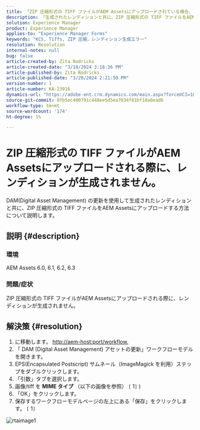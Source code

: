 ```yaml
---
title: 「ZIP 圧縮形式の TIFF ファイルがAEM Assetsにアップロードされている場合、レンディションは生成されません。」
description: 「生成されたレンディションと共に、ZIP 圧縮形式の TIFF ファイルをAEM Assetsにアップロードする方法を説明します。」
solution: Experience Manager
product: Experience Manager
applies-to: "Experience Manager Forms"
keywords: "KCS, Tiffs, ZIP 圧縮，レンディション生成エラー"
resolution: Resolution
internal-notes: null
bug: false
article-created-by: Zita Rodricks
article-created-date: "3/18/2024 3:18:36 PM"
article-published-by: Zita Rodricks
article-published-date: "3/20/2024 2:21:50 PM"
version-number: 1
article-number: KA-23916
dynamics-url: "https://adobe-ent.crm.dynamics.com/main.aspx?forceUCI=1&pagetype=entityrecord&etn=knowledgearticle&id=9b0508c6-3ae5-ee11-904d-6045bd006079"
source-git-commit: 0fb5ec400791c448ee5d5ea7834f81bf18a0ead6
workflow-type: tm+mt
source-wordcount: '174'
ht-degree: 1%

---
```


# ZIP 圧縮形式の TIFF ファイルがAEM Assetsにアップロードされる際に、レンディションが生成されません。


DAM(Digital Asset Management) の更新を使用して生成されたレンディションと共に、ZIP 圧縮形式の TIFF ファイルをAEM Assetsにアップロードする方法について説明します。

## 説明 {#description}


### 環境

AEM Assets 6.0, 6.1, 6.2, 6.3

### 問題/症状

ZIP 圧縮形式の TIFF ファイルがAEM Assetsにアップロードされる際に、レンディションが生成されません。


## 解決策 {#resolution}


1. に移動します。 [http://aem-host:port/workflow.](http://aem-host:port/workflow.)
2. 「 DAM (Digital Asset Management) アセットの更新」ワークフローモデルを開きます。
3. EPS(Encapsulated Postscript) サムネール（ImageMagick を利用）ステップをダブルクリックします。
4. 「引数」タブを選択します。
5. 画像/tiff を <b>MIME タイプ</b> （以下の画像を参照） `[` 1`]` )
6. 「OK」をクリックします。
7. 保存するワークフローモデルページの左上にある「保存」をクリックします。 `[` 1`]`


![rtaimage1](https://helpx.adobe.com/content/dam/help/en/experience-manager/kb/Tiffs-with-ZIP-Compression-do-not-get-renditions-generated-AEM-Assets/jcr%3acontent/main-pars/procedure/proc_par/step_4/step_par/image/rtaimage1.png)
